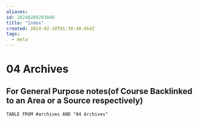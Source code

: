 ```yaml
---
aliases: 
id: 20240209203840
title: "Index"
created: 2024-02-10T01:38:40.664Z
tags:
  - meta
---
```


# 04 Archives


## For General Purpose notes(of Course Backlinked to an Area or a Source respectively)


```dataview
TABLE FROM #archives AND "04 Archives"
```
